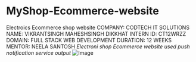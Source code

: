 # MyShop-Ecommerce-website
Electroics Ecommerce shop website
COMPANY: CODTECH IT SOLUTIONS
NAME: VIKRANTSINGH MAHESHSINGH DIKKHAT
INTERN ID: CT12WRZZ
DOMAIN: FULL STACK WEB DEVELOPMENT
DURATION: 12 WEEKS 
MENTOR: NEELA SANTOSH
*Electroni shop Ecommerce website used push notification service*
*output*
![Image](https://github.com/user-attachments/assets/7d315000-0b72-4fdd-b3f0-52b332981cb1)
